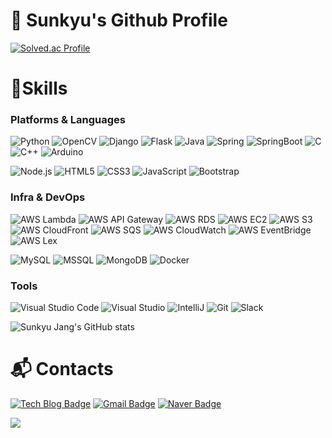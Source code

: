 # 👋 Sunkyu's Github Profile 


[![Solved.ac Profile](http://mazassumnida.wtf/api/v2/generate_badge?boj=sunkyuj)](https://solved.ac/sunkyuj/)

# 💪Skills
### Platforms & Languages
![Python](https://img.shields.io/badge/Python-3776AB.svg?&style=flat&logo=Python&logoColor=white)
![OpenCV](https://img.shields.io/badge/OpenCV-5C3EE8.svg?&style=flat&logo=OpenCV&logoColor=white)
![Django](https://img.shields.io/badge/Django-092E20.svg?&style=flat&logo=Django&logoColor=white)
![Flask](https://img.shields.io/badge/Flask-000000.svg?&style=flat&logo=Flask&logoColor=white)
![Java](https://img.shields.io/badge/Java-007396.svg?&style=flat&logo=Java&logoColor=white)
![Spring](https://img.shields.io/badge/Spring-6DB33F.svg?&style=flat&logo=Spring&logoColor=white)
![SpringBoot](https://img.shields.io/badge/SpringBoot-6DB33F.svg?&style=flat&logo=SpringBoot&logoColor=white)
![C](https://img.shields.io/badge/C-A8B9CC.svg?&style=flat&logo=C&logoColor=white)
![C++](https://img.shields.io/badge/-C++-00599C.svg?&style=flat&logo=C%2B%2B&logoColor=white)
![Arduino](https://img.shields.io/badge/Arduino-00979D.svg?&style=flat&logo=Arduino&logoColor=white)

![Node.js](https://img.shields.io/badge/Node.js-339933.svg?&style=flat&logo=Node.js&logoColor=white)
![HTML5](https://img.shields.io/badge/HTML5-E34F26.svg?&style=flat&logo=HTML5&logoColor=white)
![CSS3](https://img.shields.io/badge/CSS3-1572B6.svg?&style=flat&logo=CSS3&logoColor=white)
![JavaScript](https://img.shields.io/badge/JavaScript-F7DF1E.svg?&style=flat&logo=JavaScript&logoColor=white)
![Bootstrap](https://img.shields.io/badge/Bootstrap-7952B3.svg?&style=flat&logo=Bootstrap&logoColor=white)

### Infra & DevOps
![AWS Lambda](https://img.shields.io/badge/AWS%20Lambda-FF9900.svg?&style=flat&logo=awslambda&logoColor=white)
![AWS API Gateway](https://img.shields.io/badge/API%20Gateway-FF4F8B.svg?&style=flat&logo=amazonapigateway&logoColor=white)
![AWS RDS](https://img.shields.io/badge/RDS-527FFF.svg?&style=flat&logo=amazonrds&logoColor=white)
![AWS EC2](https://img.shields.io/badge/EC2-FF9900.svg?&style=flat&logo=amazonec2&logoColor=white)
![AWS S3](https://img.shields.io/badge/S3-569A31.svg?&style=flat&logo=amazons3&logoColor=white)
![AWS CloudFront](https://img.shields.io/badge/CloudFront-5C2D91.svg?&style=flat&logo=&logoColor=white)
![AWS SQS](https://img.shields.io/badge/SQS-FF4F8B.svg?&style=flat&logo=amazonsqs&logoColor=white)
![AWS CloudWatch](https://img.shields.io/badge/CloudWatch-FF4F8B.svg?&style=flat&logo=amazoncloudwatch&logoColor=white)
![AWS EventBridge](https://img.shields.io/badge/EventBridge-FF4F8B.svg?&style=flat&logo=&logoColor=white)
![AWS Lex](https://img.shields.io/badge/Amazon%20Lex-569A31.svg?&style=flat&logo=amazonlex&logoColor=white)


![MySQL](https://img.shields.io/badge/MySQL-4479A1.svg?&style=flat&logo=MySQL&logoColor=white)
![MSSQL](https://img.shields.io/badge/MSSQL-4479A1.svg?&style=flat&logo=MSSQL&logoColor=white)
![MongoDB](https://img.shields.io/badge/MongoDB-47A248.svg?&style=flat&logo=MongoDB&logoColor=white)
![Docker](https://img.shields.io/badge/Docker-2496ED.svg?&style=flat&logo=Docker&logoColor=white)

### Tools
![Visual Studio Code](https://img.shields.io/badge/Visual%20Studio%20Code-007ACC.svg?&style=flat&logo=Visual%20Studio%20Code&logoColor=white)
![Visual Studio](https://img.shields.io/badge/visual%20studio-5C2D91.svg?&style=flat&logo=visualstudio&logoColor=white)
![IntelliJ](https://img.shields.io/badge/IntelliJ-000000.svg?&style=flat&logo=intellijidea&logoColor=white)
![Git](https://img.shields.io/badge/Git-F05032.svg?&style=flat&logo=Git&logoColor=white)
![Slack](https://img.shields.io/badge/Slack-4A154B.svg?&style=flat&logo=Slack&logoColor=white)

![Sunkyu Jang's GitHub stats](https://github-readme-stats.vercel.app/api?username=sunkyuj&show_icons=true&theme=tokyonight)  
 
# :mailbox_with_mail: Contacts
[![Tech Blog Badge](http://img.shields.io/badge/-Tech%20Blog-20C997?style=flat&logo=Velog&logoColor=white&link=https://velog.io/@sunkyuj)](https://velog.io/@sunkyuj)
[![Gmail Badge](https://img.shields.io/badge/Gmail-d14836?style=flat&logo=Gmail&logoColor=white&link=mailto:sunkyuj12@gmail.com)](mailto:kimsh1691@gmail.com)
[![Naver Badge](https://img.shields.io/badge/Naver-03C75A?style=flat&logo=Naver&logoColor=white&link=mailto:sunkyuj@naver.com)](mailto:sunkyuj@naver.com)




<a href="https://hits.seeyoufarm.com"><img src="https://hits.seeyoufarm.com/api/count/incr/badge.svg?url=https%3A%2F%2Fgithub.com%2Fsunkyuj&count_bg=%2379C83D&title_bg=%23555555&icon=&icon_color=%23E7E7E7&title=hits&edge_flat=false"/></a>

<!--
**sunkyuj/sunkyuj** is a ✨ _special_ ✨ repository because its `README.md` (this file) appears on your GitHub profile.

Here are some ideas to get you started:

- 🔭 I’m currently working on ...
- 🌱 I’m currently learning ...
- 👯 I’m looking to collaborate on ...
- 🤔 I’m looking for help with ...
- 💬 Ask me about ...
- 📫 How to reach me: ...
- 😄 Pronouns: ...
- ⚡ Fun fact: ...
-->
